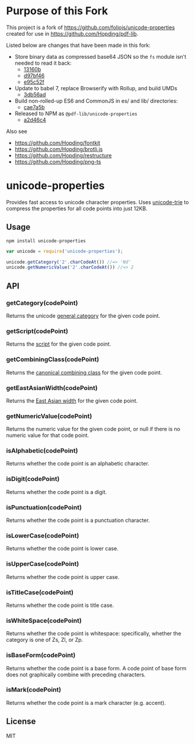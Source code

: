 # Purpose of this Fork
This project is a fork of https://github.com/foliojs/unicode-properties created for use in https://github.com/Hopding/pdf-lib.

Listed below are changes that have been made in this fork:

* Store binary data as compressed base64 JSON so the `fs` module isn't needed to read it back:
  * [13160b](https://github.com/Hopding/unicode-properties/commit/13160bd299525fd4effd867e9020c955ce8e07d3)
  * [d97bf46](https://github.com/Hopding/unicode-properties/commit/d97bf46ebdcef78f838f0803ec3643e608410add)
  * [e95c52f](https://github.com/Hopding/unicode-properties/commit/e95c52f1c98e82bf159e4a9daf5452a09c0a3c44)
* Update to babel 7, replace Browserify with Rollup, and build UMDs
  * [3db56ad](https://github.com/Hopding/unicode-properties/commit/3db56ad605cb1517e64874f80a0f915c64538707)
* Build non-rolled-up ES6 and CommonJS in es/ and lib/ directories:
  * [cae7a5b](https://github.com/Hopding/unicode-properties/commit/cae7a5b0ca4f8f0a95b2f1f0592f55c93057166d)
* Released to NPM as `@pdf-lib/unicode-properties`
  * [a2d46c4](https://github.com/Hopding/unicode-properties/commit/a2d46c4f8cb837e24fdc8d298a8bff756e58bef3)

Also see
* https://github.com/Hopding/fontkit
* https://github.com/Hopding/brotli.js
* https://github.com/Hopding/restructure
* https://github.com/Hopding/png-ts

# unicode-properties

Provides fast access to unicode character properties. Uses [unicode-trie](https://github.com/devongovett/unicode-trie) to compress the
properties for all code points into just 12KB.

## Usage

    npm install unicode-properties

```javascript
var unicode = require('unicode-properties');

unicode.getCategory('2'.charCodeAt()) //=> 'Nd'
unicode.getNumericValue('2'.charCodeAt()) //=> 2
```

## API

### getCategory(codePoint)

Returns the unicode [general category](http://www.fileformat.info/info/unicode/category/index.htm) for the given code point.

### getScript(codePoint)

Returns the [script](http://unicode.org/standard/supported.html) for the given code point.

### getCombiningClass(codePoint)

Returns the [canonical combining class](http://unicode.org/glossary/#combining_class) for the given code point.

### getEastAsianWidth(codePoint)

Returns the [East Asian width](http://www.unicode.org/reports/tr11/tr11-28.html) for the given code point.

### getNumericValue(codePoint)

Returns the numeric value for the given code point, or null if there is no numeric value for that code point.

### isAlphabetic(codePoint)

Returns whether the code point is an alphabetic character.

### isDigit(codePoint)

Returns whether the code point is a digit.

### isPunctuation(codePoint)

Returns whether the code point is a punctuation character.

### isLowerCase(codePoint)

Returns whether the code point is lower case.

### isUpperCase(codePoint)

Returns whether the code point is upper case.

### isTitleCase(codePoint)

Returns whether the code point is title case.

### isWhiteSpace(codePoint)

Returns whether the code point is whitespace: specifically, whether the category is one of Zs, Zl, or Zp.

### isBaseForm(codePoint)

Returns whether the code point is a base form. A code point of base form does not graphically combine with preceding
characters.

### isMark(codePoint)

Returns whether the code point is a mark character (e.g. accent).

## License

MIT
